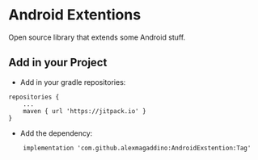 # Android Extentions
Open source library that extends some Android stuff.

## Add in your Project
 - Add in your gradle repositories:
```
repositories {
    ...
    maven { url 'https://jitpack.io' }
}
```

 - Add the dependency:
```
    implementation 'com.github.alexmagaddino:AndroidExstention:Tag'
```